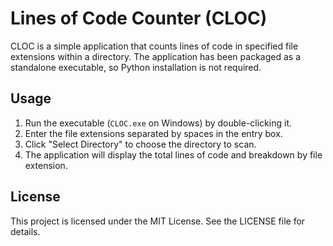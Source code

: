 # Lines of Code Counter (CLOC)

CLOC is a simple application that counts lines of code in specified file extensions within a directory. The application has been packaged as a standalone executable, so Python installation is not required.

## Usage

1. Run the executable (`CLOC.exe` on Windows) by double-clicking it.
2. Enter the file extensions separated by spaces in the entry box.
3. Click "Select Directory" to choose the directory to scan.
4. The application will display the total lines of code and breakdown by file extension.

## License

This project is licensed under the MIT License. See the LICENSE file for details.